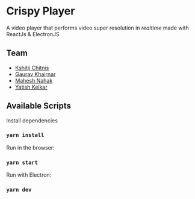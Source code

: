 # Crispy Player

A video player that performs video super resolution in *realtime* made with ReactJs & ElectronJS

## Team

- [Kshitij Chitnis](https://github.com/m0rphtail)
- [Gaurav Khairnar](https://github.com/gaurav1620)
- [Mahesh Nahak](https://github.com/maheshn22)
- [Yatish Kelkar](https://github.com/yatish1606)

## Available Scripts

Install dependencies
### `yarn install`

Run in the browser:
### `yarn start`  

Run with Electron:
### `yarn dev`